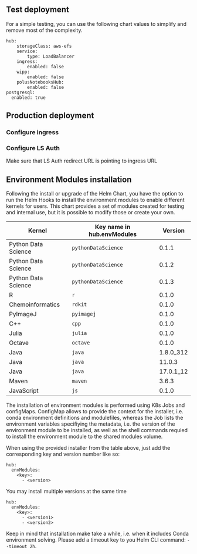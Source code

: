 ## Test deployment

For a simple testing, you can use the following chart values to simplify and remove most of the complexity.

```
hub:
    storageClass: aws-efs
    service:
        type: LoadBalancer
    ingress:
        enabled: false
    wipp:
        enabled: false
    polusNotebooksHub:
        enabled: false
postgresql:
  enabled: true
```

## Production deployment

### Configure ingress

### Configure LS Auth

Make sure that LS Auth redirect URL is pointing to ingress URL

## Environment Modules installation

Following the install or upgrade of the Helm Chart, you have the option to run the Helm Hooks to install the environment modules to enable different kernels for users. This chart provides a set of modules created for testing and internal use, but it is possible to modify those or create your own.

| Kernel              | Key name in hub.envModules | Version   |
| ------------------- | -------------------------- | --------- |
| Python Data Science | `pythonDataScience`        | 0.1.1     |
| Python Data Science | `pythonDataScience`        | 0.1.2     |
| Python Data Science | `pythonDataScience`        | 0.1.3     |
| R                   | `r`                        | 0.1.0     |
| Chemoinformatics    | `rdkit`                    | 0.1.0     |
| PyImageJ            | `pyimagej`                 | 0.1.0     |
| C++                 | `cpp`                      | 0.1.0     |
| Julia               | `julia`                    | 0.1.0     |
| Octave              | `octave`                   | 0.1.0     |
| Java                | `java`                     | 1.8.0_312 |
| Java                | `java`                     | 11.0.3    |
| Java                | `java`                     | 17.0.1_12 |
| Maven               | `maven`                    | 3.6.3     |
| JavaScript          | `js`                       | 0.1.0     |

The installation of environment modules is performed using K8s Jobs and configMaps. ConfigMap allows to provide the context for the installer, i.e. conda environment definitions and modulefiles, whereas the Job lists the environment variables specifiying the metadata, i.e. the version of the environment module to be installed, as well as the shell commands requied to install the environment module to the shared modules volume.

When using the provided installer from the table above, just add the corresponding key and version number like so:

```
hub:
  envModules:
    <key>:
      - <version>
```

You may install multiple versions at the same time

```
hub:
  envModules:
    <key>:
      - <version1>
      - <version2>
```

Keep in mind that installation make take a while, i.e. when it includes Conda environment solving. Please add a timeout key to you Helm CLI command: `--timeout 2h`.
